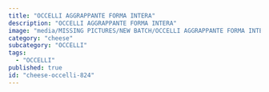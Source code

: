 ```yaml
---
title: "OCCELLI AGGRAPPANTE FORMA INTERA"
description: "OCCELLI AGGRAPPANTE FORMA INTERA"
image: "media/MISSING PICTURES/NEW BATCH/OCCELLI AGGRAPPANTE FORMA INTERA.jpg"
category: "cheese"
subcategory: "OCCELLI"
tags:
  - "OCCELLI"
published: true
id: "cheese-occelli-824"
---
```

